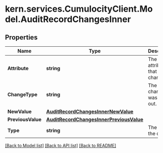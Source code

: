# kern.services.CumulocityClient.Model.AuditRecordChangesInner

## Properties

Name | Type | Description | Notes
------------ | ------------- | ------------- | -------------
**Attribute** | **string** | The attribute that was changed. | [optional] 
**ChangeType** | **string** | The type of change that was carried out. | [optional] 
**NewValue** | [**AuditRecordChangesInnerNewValue**](AuditRecordChangesInnerNewValue.md) |  | [optional] 
**PreviousValue** | [**AuditRecordChangesInnerPreviousValue**](AuditRecordChangesInnerPreviousValue.md) |  | [optional] 
**Type** | **string** | The type of the object. | [optional] 

[[Back to Model list]](../README.md#documentation-for-models) [[Back to API list]](../README.md#documentation-for-api-endpoints) [[Back to README]](../README.md)

